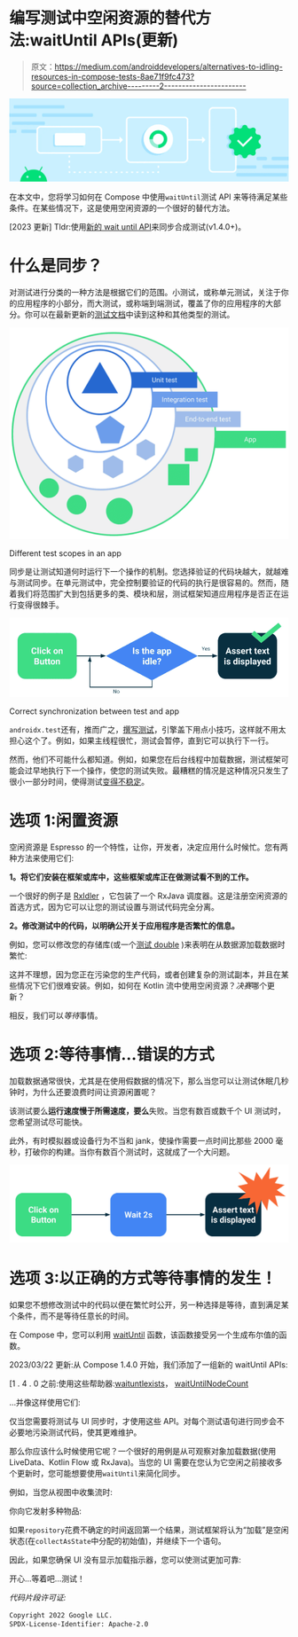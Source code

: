 # 编写测试中空闲资源的替代方法:waitUntil APIs(更新)

> 原文：<https://medium.com/androiddevelopers/alternatives-to-idling-resources-in-compose-tests-8ae71f9fc473?source=collection_archive---------2----------------------->

![](img/f1bc818605af5462c058788b62c1fb20.png)

在本文中，您将学习如何在 Compose 中使用`waitUntil`测试 API 来等待满足某些条件。在某些情况下，这是使用空闲资源的一个很好的替代方法。

[2023 更新] Tldr:使用[新的 wait until API](https://gist.github.com/JoseAlcerreca/c5b94db07f04b15255b1637ded3a3bbd)来同步合成测试(v1.4.0+)。

# 什么是同步？

对测试进行分类的一种方法是根据它们的范围。小测试，或称单元测试，关注于你的应用程序的小部分，而大测试，或称端到端测试，覆盖了你的应用程序的大部分。你可以在最新更新的[测试文档](https://developer.android.com/training/testing/fundamentals)中读到这种和其他类型的测试。

![](img/2af4b6b0b9a662f6b3277dfc1f8d3cd4.png)

Different test scopes in an app

同步是让测试知道何时运行下一个操作的机制。您选择验证的代码块越大，就越难与测试同步。在单元测试中，完全控制要验证的代码的执行是很容易的。然而，随着我们将范围扩大到包括更多的类、模块和层，测试框架知道应用程序是否正在运行变得很棘手。

![](img/a3c979018ea1e11e3abe89f56a989620.png)

Correct synchronization between test and app

`androidx.test`还有，推而广之，[撰写测试](https://developer.android.com/jetpack/compose/testing)，引擎盖下用点小技巧，这样就不用太担心这个了。例如，如果主线程很忙，测试会暂停，直到它可以执行下一行。

然而，他们不可能什么都知道。例如，如果您在后台线程中加载数据，测试框架可能会过早地执行下一个操作，使您的测试失败。最糟糕的情况是这种情况只发生了很小一部分时间，使得测试[变得不稳定](https://developer.android.com/training/testing/fundamentals#flaky)。

# 选项 1:闲置资源

空闲资源是 Espresso 的一个特性，让你，开发者，决定应用什么时候忙。您有两种方法来使用它们:

**1。将它们安装在框架或库中，这些框架或库正在做测试看不到的工作。**

一个很好的例子是 [RxIdler](https://github.com/square/RxIdler) ，它包装了一个 RxJava 调度器。这是注册空闲资源的首选方式，因为它可以让您的测试设置与测试代码完全分离。

**2。修改测试中的代码，以明确公开关于应用程序是否繁忙的信息。**

例如，您可以修改您的存储库(或一个[测试 double](https://developer.android.com/training/testing/fundamentals/test-doubles) )来表明在从数据源加载数据时繁忙:

这并不理想，因为您正在污染您的生产代码，或者创建复杂的测试副本，并且在某些情况下它们很难安装。例如，如何在 Kotlin 流中使用空闲资源？*决赛*哪个更新？

相反，我们可以*等待*事情。

# 选项 2:等待事情…错误的方式

加载数据通常很快，尤其是在使用假数据的情况下，那么当您可以让测试休眠几秒钟时，为什么还要浪费时间让资源闲置呢？

该测试要么**运行速度慢于所需速度，要么**失败。当您有数百或数千个 UI 测试时，您希望测试尽可能快。

此外，有时模拟器或设备行为不当和 jank，使操作需要一点时间比那些 2000 毫秒，打破你的构建。当你有数百个测试时，这就成了一个大问题。

![](img/9d4131872452d83a7bcd47eabbd53b79.png)

# 选项 3:以正确的方式等待事情的发生！

如果您不想修改测试中的代码以便在繁忙时公开，另一种选择是等待，直到满足某个条件，而不是等待任意长的时间。

在 Compose 中，您可以利用 [waitUntil](https://developer.android.com/reference/kotlin/androidx/compose/ui/test/junit4/ComposeTestRule#waitUntil(kotlin.Long,kotlin.Function0)) 函数，该函数接受另一个生成布尔值的函数。

2023/03/22 更新:从 Compose 1.4.0 开始，我们添加了一组新的 waitUntil APIs:

[1 . 4 . 0 之前:使用这些帮助器:[waituntlexists](https://gist.github.com/JoseAlcerreca/902a0c5a06e02a7411c0518c3f997dbf)， [waitUntilNodeCount](https://gist.github.com/JoseAlcerreca/ff5c1f43fe31f1a55ce462bc214cdc83)

…并像这样使用它们:

仅当您需要将测试与 UI 同步时，才使用这些 API。对每个测试语句进行同步会不必要地污染测试代码，使其更难维护。

那么你应该什么时候使用它呢？一个很好的用例是从可观察对象加载数据(使用 LiveData、Kotlin Flow 或 RxJava)。当您的 UI 需要在您认为它空闲之前接收多个更新时，您可能想要使用`waitUntil`来简化同步。

例如，当您从视图中收集流时:

你向它发射多种物品:

如果`repository`花费不确定的时间返回第一个结果，测试框架将认为“加载”是空闲状态(在`collectAsState`中分配的初始值)，并继续下一个语句。

因此，如果您确保 UI 没有显示加载指示器，您可以使测试更加可靠:

开心…等着吧…测试！

*代码片段许可证:*

```
Copyright 2022 Google LLC.
SPDX-License-Identifier: Apache-2.0
```